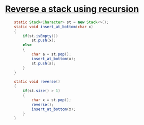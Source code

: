 
# [**Reverse a stack using recursion**](https://www.geeksforgeeks.org/reverse-a-stack-using-recursion/)

```java
	static Stack<Character> st = new Stack<>();
	static void insert_at_bottom(char x)
	{
      	if(st.isEmpty())
			st.push(x);
		else
		{
          	char a = st.pop();
			insert_at_bottom(x);
			st.push(a);
		}
	}
	
	static void reverse()
	{
		if(st.size() > 1)
		{
          	char x = st.pop();
			reverse();
			insert_at_bottom(x);
		}
	}
```